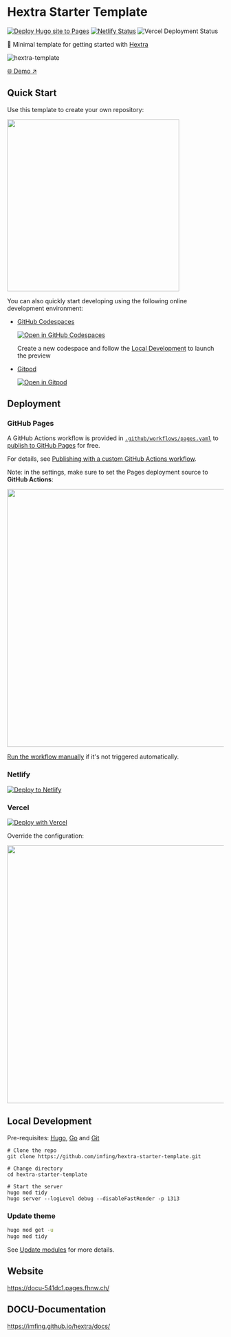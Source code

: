 # Hextra Starter Template

[![Deploy Hugo site to Pages](https://github.com/imfing/hextra-starter-template/actions/workflows/pages.yaml/badge.svg)](https://github.com/imfing/hextra-starter-template/actions/workflows/pages.yaml)
[![Netlify Status](https://api.netlify.com/api/v1/badges/6e83fd88-5ffe-4808-9689-c0f3b100bfe3/deploy-status)](https://app.netlify.com/sites/hextra-starter-template/deploys)
![Vercel Deployment Status](https://img.shields.io/github/deployments/imfing/hextra-starter-template/production?logo=vercel&logoColor=white&label=vercel&labelColor=black&link=https%3A%2F%2Fhextra-starter-template.vercel.app%2F)


🐣 Minimal template for getting started with [Hextra](https://github.com/imfing/hextra)

![hextra-template](https://github.com/imfing/hextra-starter-template/assets/5097752/c403b9a9-a76c-47a6-8466-513d772ef0b7)

[🌐 Demo ↗](https://imfing.github.io/hextra-starter-template/)

## Quick Start

Use this template to create your own repository:

<img src="https://docs.github.com/assets/cb-77734/mw-1440/images/help/repository/use-this-template-button.webp" width=400 />

You can also quickly start developing using the following online development environment:

- [GitHub Codespaces](https://github.com/codespaces) 
    
    [![Open in GitHub Codespaces](https://github.com/codespaces/badge.svg)](https://codespaces.new/imfing/hextra-starter-template)

    Create a new codespace and follow the [Local Development](#local-development) to launch the preview

- [Gitpod](https://gitpod.io)

    [![Open in Gitpod](https://gitpod.io/button/open-in-gitpod.svg)](https://gitpod.io/#https://github.com/imfing/hextra-starter-template)


## Deployment

### GitHub Pages

A GitHub Actions workflow is provided in [`.github/workflows/pages.yaml`](./.github/workflows/pages.yaml) to [publish to GitHub Pages](https://github.blog/changelog/2022-07-27-github-pages-custom-github-actions-workflows-beta/) for free. 

For details, see [Publishing with a custom GitHub Actions workflow](https://docs.github.com/en/pages/getting-started-with-github-pages/configuring-a-publishing-source-for-your-github-pages-site#publishing-with-a-custom-github-actions-workflow).

Note: in the settings, make sure to set the Pages deployment source to **GitHub Actions**:

<img src="https://github.com/imfing/hextra-starter-template/assets/5097752/99676430-884e-42ab-b901-f6534a0d6eee" width=600 />

[Run the workflow manually](https://docs.github.com/en/actions/using-workflows/manually-running-a-workflow) if it's not triggered automatically.

### Netlify

[![Deploy to Netlify](https://www.netlify.com/img/deploy/button.svg)](https://app.netlify.com/start/deploy?repository=https://github.com/imfing/hextra-starter-template)

### Vercel

[![Deploy with Vercel](https://vercel.com/button)](https://vercel.com/new/clone?repository-url=https%3A%2F%2Fgithub.com%2Fimfing%2Fhextra-starter-template&env=HUGO_VERSION)

Override the configuration:

<img src="https://github.com/imfing/hextra-starter-template/assets/5097752/e2e3cecd-c884-47ec-b064-14f896fee08d" width=600 />

## Local Development

Pre-requisites: [Hugo](https://gohugo.io/getting-started/installing/), [Go](https://golang.org/doc/install) and [Git](https://git-scm.com)

```shell
# Clone the repo
git clone https://github.com/imfing/hextra-starter-template.git

# Change directory
cd hextra-starter-template

# Start the server
hugo mod tidy
hugo server --logLevel debug --disableFastRender -p 1313
```

### Update theme

```bash
hugo mod get -u
hugo mod tidy
```

See [Update modules](https://gohugo.io/hugo-modules/use-modules/#update-modules) for more details.

## Website
https://docu-541dc1.pages.fhnw.ch/


## DOCU-Documentation
https://imfing.github.io/hextra/docs/